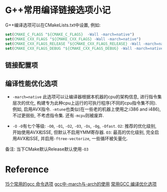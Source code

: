 # G++常用编译链接选项小记
G++编译选项可以在CMakeLists.txt中设置, 例如:
```cmake
set(CMAKE_C_FLAGS "${CMAKE_C_FLAGS}  -Wall -march=native")
set(CMAKE_CXX_FLAGS "${CMAKE_CXX_FLAGS} -Wall -march=native")
set(CMAKE_CXX_FLAGS_RELEASE "${CMAKE_CXX_FLAGS_RELEASE} -Wall -march=native")
set(CMAKE_CXX_FLAGS_DEBUG "${CMAKE_CXX_FLAGS_DEBUG} -Wall -march=native")
```


## 链接配置项



## 编译性能优化选项
* `-march=native`
此选项可以让编译器根据本机器的cpu的架构信息, 进行指令集层次的优化, 构建专为此种cpu上运行的可执行程序(不同的cpu指令集不同). 例如, 启用AVX指令. `-mtune`也类似(在一些老的机器上使用之:i386 and i486), 不过更弱些, 不考虑指令集. 还有`-mcpu`则被废弃.

* `-O`
`-O`有七个等级: `-O0`, `-O1`, `-O2`, `-O3`, `-Os`, `-Og`, `-Ofast`.
`O2`: 推荐的优化级别, 开始使用AVX和SSE, 但默认不启用YMM寄存器.
`O3`: 最高的优化级别, 完全启用AVX和SSE, 并启用`-ftree-vectorize`, 一些循环被矢量化.

备注: 当下CMake默认Release默认使用`-O3`



# Reference
[15个常用的gcc 命令选项](https://blog.csdn.net/typename/article/details/8170213)
[gcc中-march与-arch的使用](https://blog.csdn.net/listener51/article/details/80468021)
[常用GCC 编译优化选项](https://wiki.gentoo.org/wiki/GCC_optimization/zh-cn)